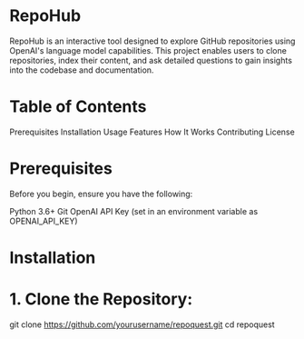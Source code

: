 # RepoHub
RepoHub is an interactive tool designed to explore GitHub repositories using OpenAI's language model capabilities. This project enables users to clone repositories, index their content, and ask detailed questions to gain insights into the codebase and documentation.

# Table of Contents
Prerequisites
Installation
Usage
Features
How It Works
Contributing
License

# Prerequisites
Before you begin, ensure you have the following:

Python 3.6+
Git
OpenAI API Key (set in an environment variable as OPENAI_API_KEY)

# Installation

# 1. Clone the Repository:
git clone https://github.com/yourusername/repoquest.git
cd repoquest

